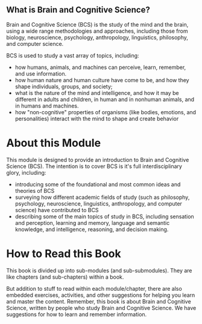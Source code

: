 ## What is Brain and Cognitive Science?
Brain and Cognitive Science (BCS) is the study of the mind and the brain, using a wide range methodologies and 
approaches, including those from biology, neuroscience, psychology, anthropology, linguistics, philosophy, and 
computer science.

BCS is used to study a vast array of topics, including:
 
 - how humans, animals, and machines can perceive, learn, remember, and use information.
 - how human nature and human culture have come to be, and how they shape individuals, groups, and society; 
 - what is the nature of the mind and intelligence, and how it may be different in adults 
and children, in human and in nonhuman animals, and in humans and machines.
 - how "non-cognitive" properties of organisms (like bodies, emotions, and personalities) interact with the mind
to shape and create behavior


# About this Module
This module is designed to provide an introduction to Brain and Cognitive Science (BCS).
The intention is to cover BCS is it's full interdisciplinary glory, including:

 - introducing some of the foundational and most common ideas and theories of BCS
 - surveying how different academic fields of study (such as philosophy, psychology, neuroscience, 
 linguistics, anthropology, and computer science) have contributed to BCS
 - describing some of the main topics of study in BCS, including sensation and perception, learning and memory, 
 language and semantic knowledge, and intelligence, reasoning, and decision making.
 

# How to Read this Book
This book is divided up into sub-modules (and sub-submodules).
They are like chapters (and sub-chapters) within a book.
 
But addition to stuff to read within each module/chapter, there are also embedded
exercises, activities, and other suggestions for helping you learn and master the content.
Remember, this book is about Brain and Cognitive Science, written by people who study 
Brain and Cognitive Science. We have suggestions for how to learn and remember information.
